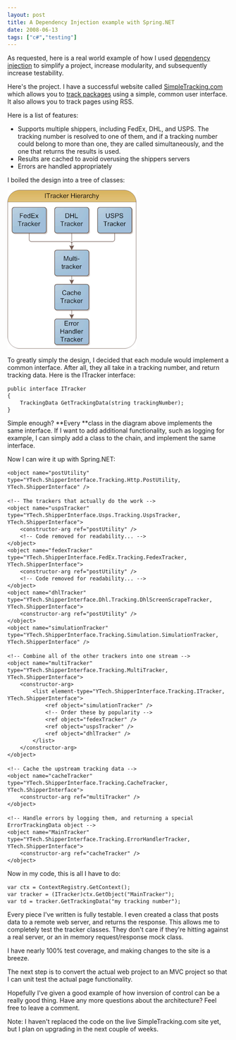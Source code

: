 ```yaml
---
layout: post
title: A Dependency Injection example with Spring.NET
date: 2008-06-13
tags: ["c#","testing"]
---
```


As requested, here is a real world example of how I used [dependency injection](http://www.ytechie.com/2008/06/i-finally-get-the-point-of-inversion-of-control.html) to simplify a project, increase modularity, and subsequently increase testability.

Here's the project. I have a successful website called [SimpleTracking.com](http://www.SimpleTracking.com) which allows you to [track packages](http://www.SimpleTracking.com) using a simple, common user interface. It also allows you to track pages using RSS.

Here is a list of features:

*   Supports multiple shippers, including FedEx, DHL, and USPS. The tracking number is resolved to one of them, and if a tracking number could belong to more than one, they are called simultaneously, and the one that returns the results is used.
*   Results are cached to avoid overusing the shippers servers
*   Errors are handled appropriately  

I boiled the design into a tree of classes:

![image](image1.png) 

To greatly simply the design, I decided that each module would implement a common interface. After all, they all take in a tracking number, and return tracking data. Here is the ITracker interface:

	public interface ITracker
	{
		TrackingData GetTrackingData(string trackingNumber);
	}

Simple enough? **Every **class in the diagram above implements the same interface. If I want to add additional functionality, such as logging for example, I can simply add a class to the chain, and implement the same interface.

Now I can wire it up with Spring.NET:

	<object name="postUtility" type="YTech.ShipperInterface.Tracking.Http.PostUtility, YTech.ShipperInterface" />
	
	<!-- The trackers that actually do the work -->
	<object name="uspsTracker" type="YTech.ShipperInterface.Usps.Tracking.UspsTracker, YTech.ShipperInterface">
		<constructor-arg ref="postUtility" />
		<!-- Code removed for readability... -->
	</object>
	<object name="fedexTracker" type="YTech.ShipperInterface.FedEx.Tracking.FedexTracker, YTech.ShipperInterface">
		<constructor-arg ref="postUtility" />
		<!-- Code removed for readability... -->
	</object>
	<object name="dhlTracker" type="YTech.ShipperInterface.Dhl.Tracking.DhlScreenScrapeTracker, YTech.ShipperInterface">
		<constructor-arg ref="postUtility" />
	</object>
	<object name="simulationTracker" type="YTech.ShipperInterface.Tracking.Simulation.SimulationTracker, YTech.ShipperInterface" />
	
	<!-- Combine all of the other trackers into one stream -->
	<object name="multiTracker" type="YTech.ShipperInterface.Tracking.MultiTracker, YTech.ShipperInterface">
		<constructor-arg>
			<list element-type="YTech.ShipperInterface.Tracking.ITracker, YTech.ShipperInterface">
				<ref object="simulationTracker" />
				<!-- Order these by popularity -->
				<ref object="fedexTracker" />
				<ref object="uspsTracker" />
				<ref object="dhlTracker" />
			</list>
		</constructor-arg>
	</object>
	
	<!-- Cache the upstream tracking data -->
	<object name="cacheTracker" type="YTech.ShipperInterface.Tracking.CacheTracker, YTech.ShipperInterface">
		<constructor-arg ref="multiTracker" />
	</object>
	
	<!-- Handle errors by logging them, and returning a special ErrorTrackingData object -->
	<object name="MainTracker" type="YTech.ShipperInterface.Tracking.ErrorHandlerTracker, YTech.ShipperInterface">
		<constructor-arg ref="cacheTracker" />
	</object>

Now in my code, this is all I have to do:
	
	var ctx = ContextRegistry.GetContext();
	var tracker = (ITracker)ctx.GetObject("MainTracker");
	var td = tracker.GetTrackingData("my tracking number");

Every piece I've written is fully testable. I even created a class that posts data to a remote web server, and returns the response. This allows me to completely test the tracker classes. They don't care if they're hitting against a real server, or an in memory request/response mock class.

I have nearly 100% test coverage, and making changes to the site is a breeze.

The next step is to convert the actual web project to an MVC project so that I can unit test the actual page functionality.

Hopefully I've given a good example of how inversion of control can be a really good thing. Have any more questions about the architecture? Feel free to leave a comment.

Note: I haven't replaced the code on the live SimpleTracking.com site yet, but I plan on upgrading in the next couple of weeks.